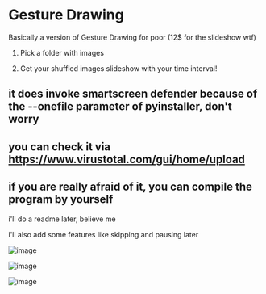 # Gesture Drawing
Basically a version of Gesture Drawing for poor (12$ for the slideshow wtf)

1. Pick a folder with images

2. Get your shuffled images slideshow with your time interval!

## it does invoke smartscreen defender because of the --onefile parameter of pyinstaller, don't worry
## you can check it via https://www.virustotal.com/gui/home/upload
## if you are really afraid of it, you can compile the program by yourself

i'll do a readme later, believe me

i'll also add some features like skipping and pausing later

![image](https://github.com/user-attachments/assets/a059c483-01a6-4f48-87ea-7bb7b4ceba75)

![image](https://github.com/user-attachments/assets/c933a97e-50b9-4c7f-9084-29a7f6c30335)

![image](https://github.com/user-attachments/assets/df232b6d-272d-4c84-b404-f7f5415c6aa4)
